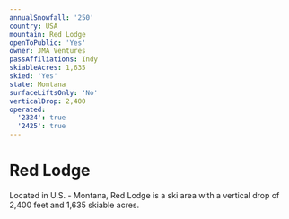 ```yaml
---
annualSnowfall: '250'
country: USA
mountain: Red Lodge
openToPublic: 'Yes'
owner: JMA Ventures
passAffiliations: Indy
skiableAcres: 1,635
skied: 'Yes'
state: Montana
surfaceLiftsOnly: 'No'
verticalDrop: 2,400
operated:
  '2324': true
  '2425': true
---
```



# Red Lodge

Located in U.S. - Montana, Red Lodge is a ski area with a vertical drop of 2,400 feet and 1,635 skiable acres.
